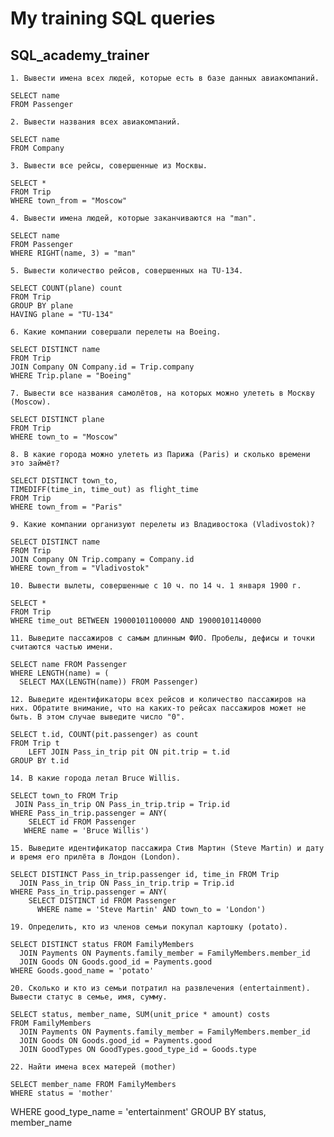 # My training SQL queries
## SQL_academy_trainer
`1. Вывести имена всех людей, которые есть в базе данных авиакомпаний.`
```
SELECT name
FROM Passenger
```

`2. Вывести названия всеx авиакомпаний.`
```
SELECT name
FROM Company
```

`3. Вывести все рейсы, совершенные из Москвы.`
```
SELECT *
FROM Trip
WHERE town_from = "Moscow"
```

`4. Вывести имена людей, которые заканчиваются на "man".`
```
SELECT name
FROM Passenger
WHERE RIGHT(name, 3) = "man"
```

`5. Вывести количество рейсов, совершенных на TU-134.`
```
SELECT COUNT(plane) count
FROM Trip
GROUP BY plane
HAVING plane = "TU-134"
```
   
`6. Какие компании совершали перелеты на Boeing.`
```
SELECT DISTINCT name
FROM Trip
JOIN Company ON Company.id = Trip.company
WHERE Trip.plane = "Boeing"
```

`7. Вывести все названия самолётов, на которых можно улететь в Москву (Moscow).`
```
SELECT DISTINCT plane
FROM Trip
WHERE town_to = "Moscow"
```

`8. В какие города можно улететь из Парижа (Paris) и сколько времени это займёт?`
```
SELECT DISTINCT town_to,
TIMEDIFF(time_in, time_out) as flight_time
FROM Trip
WHERE town_from = "Paris"
```

`9. Какие компании организуют перелеты из Владивостока (Vladivostok)?`
```
SELECT DISTINCT name
FROM Trip
JOIN Company ON Trip.company = Company.id
WHERE town_from = "Vladivostok"
```

`10. Вывести вылеты, совершенные с 10 ч. по 14 ч. 1 января 1900 г.`
```
SELECT *
FROM Trip
WHERE time_out BETWEEN 19000101100000 AND 19000101140000
```
    
`11. Выведите пассажиров с самым длинным ФИО. Пробелы, дефисы и точки считаются частью имени.`
```
SELECT name FROM Passenger
WHERE LENGTH(name) = (
  SELECT MAX(LENGTH(name)) FROM Passenger)
```

`12. Выведите идентификаторы всех рейсов и количество пассажиров на них. Обратите внимание, что на каких-то рейсах пассажиров может не быть. В этом случае выведите число "0".`
```
SELECT t.id, COUNT(pit.passenger) as count
FROM Trip t
	LEFT JOIN Pass_in_trip pit ON pit.trip = t.id
GROUP BY t.id
```

`14. В какие города летал Bruce Willis.`
```
SELECT town_to FROM Trip
 JOIN Pass_in_trip ON Pass_in_trip.trip = Trip.id
WHERE Pass_in_trip.passenger = ANY(
	SELECT id FROM Passenger
   WHERE name = 'Bruce Willis')
```

`15. Выведите идентификатор пассажира Стив Мартин (Steve Martin) и дату и время его прилёта в Лондон (London).`
```
SELECT DISTINCT Pass_in_trip.passenger id, time_in FROM Trip
  JOIN Pass_in_trip ON Pass_in_trip.trip = Trip.id
WHERE Pass_in_trip.passenger = ANY(
    SELECT DISTINCT id FROM Passenger
      WHERE name = 'Steve Martin' AND town_to = 'London')
```

`19. Определить, кто из членов семьи покупал картошку (potato).`
```
SELECT DISTINCT status FROM FamilyMembers
  JOIN Payments ON Payments.family_member = FamilyMembers.member_id
  JOIN Goods ON Goods.good_id = Payments.good
WHERE Goods.good_name = 'potato'
```
    
`20. Сколько и кто из семьи потратил на развлечения (entertainment). Вывести статус в семье, имя, сумму.`
```
SELECT status, member_name, SUM(unit_price * amount) costs
FROM FamilyMembers
  JOIN Payments ON Payments.family_member = FamilyMembers.member_id
  JOIN Goods ON Goods.good_id = Payments.good
  JOIN GoodTypes ON GoodTypes.good_type_id = Goods.type
```

`22. Найти имена всех матерей (mother)`
```
SELECT member_name FROM FamilyMembers
WHERE status = 'mother'
```
WHERE good_type_name = 'entertainment'
GROUP BY status, member_name
```
    
